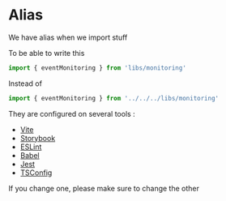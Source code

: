 # Alias

We have alias when we import stuff

To be able to write this

```ts
import { eventMonitoring } from 'libs/monitoring'
```

Instead of

```ts
import { eventMonitoring } from '../../../libs/monitoring'
```

They are configured on several tools :

- [Vite](https://github.com/pass-culture/pass-culture-app-native/blob/7bd66f82d47fc41dec8e0f0e32c743931de41f97/vite.config.js#L114)
- [Storybook](https://github.com/pass-culture/pass-culture-app-native/blob/7bd66f82d47fc41dec8e0f0e32c743931de41f97/.storybook/main.js#L14)
- [ESLint](https://github.com/pass-culture/pass-culture-app-native/blob/7bd66f82d47fc41dec8e0f0e32c743931de41f97/.eslintrc.js#L302)
- [Babel](https://github.com/pass-culture/pass-culture-app-native/blob/7bd66f82d47fc41dec8e0f0e32c743931de41f97/babel.config.js#L11)
- [Jest](https://github.com/pass-culture/pass-culture-app-native/blob/7bd66f82d47fc41dec8e0f0e32c743931de41f97/jest.config.js#L7)
- [TSConfig](https://github.com/pass-culture/pass-culture-app-native/blob/7bd66f82d47fc41dec8e0f0e32c743931de41f97/tsconfig.json#L4)

If you change one, please make sure to change the other
